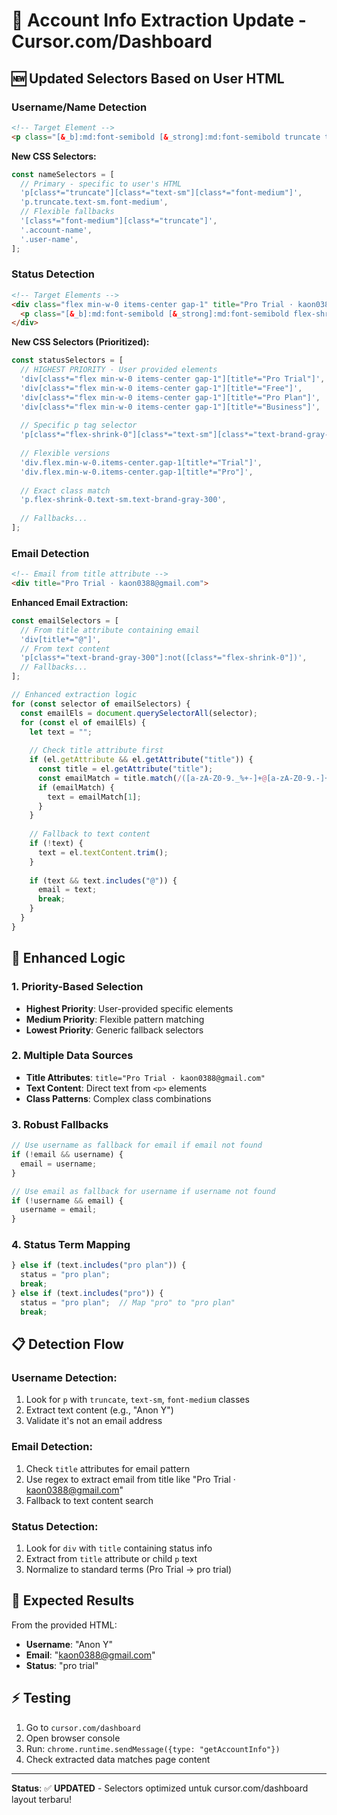# 🎯 Account Info Extraction Update - Cursor.com/Dashboard

## 🆕 **Updated Selectors Based on User HTML**

### **Username/Name Detection**
```html
<!-- Target Element -->
<p class="[&_b]:md:font-semibold [&_strong]:md:font-semibold truncate text-sm font-medium">Anon Y</p>
```

**New CSS Selectors:**
```javascript
const nameSelectors = [
  // Primary - specific to user's HTML
  'p[class*="truncate"][class*="text-sm"][class*="font-medium"]',
  'p.truncate.text-sm.font-medium',
  // Flexible fallbacks
  '[class*="font-medium"][class*="truncate"]',
  '.account-name',
  '.user-name',
];
```

### **Status Detection**
```html
<!-- Target Elements -->
<div class="flex min-w-0 items-center gap-1" title="Pro Trial · kaon0388@gmail.com">
  <p class="[&_b]:md:font-semibold [&_strong]:md:font-semibold flex-shrink-0 text-sm text-brand-gray-300">Pro Trial</p>
</div>
```

**New CSS Selectors (Prioritized):**
```javascript
const statusSelectors = [
  // HIGHEST PRIORITY - User provided elements
  'div[class*="flex min-w-0 items-center gap-1"][title*="Pro Trial"]',
  'div[class*="flex min-w-0 items-center gap-1"][title*="Free"]',
  'div[class*="flex min-w-0 items-center gap-1"][title*="Pro Plan"]',
  'div[class*="flex min-w-0 items-center gap-1"][title*="Business"]',
  
  // Specific p tag selector
  'p[class*="flex-shrink-0"][class*="text-sm"][class*="text-brand-gray-300"]',
  
  // Flexible versions
  'div.flex.min-w-0.items-center.gap-1[title*="Trial"]',
  'div.flex.min-w-0.items-center.gap-1[title*="Pro"]',
  
  // Exact class match
  'p.flex-shrink-0.text-sm.text-brand-gray-300',
  
  // Fallbacks...
];
```

### **Email Detection**
```html
<!-- Email from title attribute -->
<div title="Pro Trial · kaon0388@gmail.com">
```

**Enhanced Email Extraction:**
```javascript
const emailSelectors = [
  // From title attribute containing email
  'div[title*="@"]',
  // From text content
  'p[class*="text-brand-gray-300"]:not([class*="flex-shrink-0"])',
  // Fallbacks...
];

// Enhanced extraction logic
for (const selector of emailSelectors) {
  const emailEls = document.querySelectorAll(selector);
  for (const el of emailEls) {
    let text = "";
    
    // Check title attribute first
    if (el.getAttribute && el.getAttribute("title")) {
      const title = el.getAttribute("title");
      const emailMatch = title.match(/([a-zA-Z0-9._%+-]+@[a-zA-Z0-9.-]+\.[a-zA-Z]{2,})/);
      if (emailMatch) {
        text = emailMatch[1];
      }
    }
    
    // Fallback to text content
    if (!text) {
      text = el.textContent.trim();
    }
    
    if (text && text.includes("@")) {
      email = text;
      break;
    }
  }
}
```

## 🔧 **Enhanced Logic**

### **1. Priority-Based Selection**
- **Highest Priority**: User-provided specific elements
- **Medium Priority**: Flexible pattern matching
- **Lowest Priority**: Generic fallback selectors

### **2. Multiple Data Sources**
- **Title Attributes**: `title="Pro Trial · kaon0388@gmail.com"`
- **Text Content**: Direct text from `<p>` elements  
- **Class Patterns**: Complex class combinations

### **3. Robust Fallbacks**
```javascript
// Use username as fallback for email if email not found
if (!email && username) {
  email = username;
}

// Use email as fallback for username if username not found  
if (!username && email) {
  username = email;
}
```

### **4. Status Term Mapping**
```javascript
} else if (text.includes("pro plan")) {
  status = "pro plan";
  break;
} else if (text.includes("pro")) {
  status = "pro plan";  // Map "pro" to "pro plan"
  break;
```

## 📋 **Detection Flow**

### **Username Detection:**
1. Look for `p` with `truncate`, `text-sm`, `font-medium` classes
2. Extract text content (e.g., "Anon Y")
3. Validate it's not an email address

### **Email Detection:**
1. Check `title` attributes for email pattern
2. Use regex to extract email from title like "Pro Trial · kaon0388@gmail.com"
3. Fallback to text content search

### **Status Detection:**
1. Look for `div` with `title` containing status info
2. Extract from `title` attribute or child `p` text
3. Normalize to standard terms (Pro Trial → pro trial)

## 🎯 **Expected Results**

From the provided HTML:
- **Username**: "Anon Y"
- **Email**: "kaon0388@gmail.com" 
- **Status**: "pro trial"

## ⚡ **Testing**

1. Go to `cursor.com/dashboard`
2. Open browser console
3. Run: `chrome.runtime.sendMessage({type: "getAccountInfo"})`
4. Check extracted data matches page content

---

**Status**: ✅ **UPDATED** - Selectors optimized untuk cursor.com/dashboard layout terbaru!
